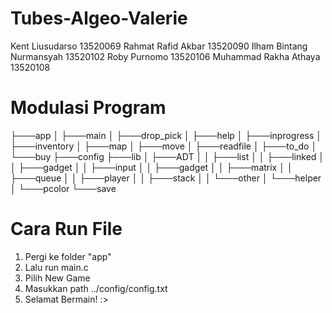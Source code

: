 # Tubes-Algeo-Valerie

Kent Liusudarso             13520069
Rahmat Rafid Akbar          13520090
Ilham Bintang Nurmansyah    13520102
Roby Purnomo                13520106
Muhammad Rakha Athaya       13520108

# Modulasi Program

├───app
│   ├───main
│   ├───drop_pick
│   ├───help
│   ├───inprogress
│   ├───inventory
│   ├───map
│   ├───move
│   ├───readfile
│   ├───to_do
│   └───buy
├───config
├───lib
│   ├───ADT
│   │   ├───list
│   │   ├───linked
│   │   ├───gadget
│   │   ├───input
│   │   ├───gadget
│   │   ├───matrix
│   │   ├───queue
│   │   ├───player
│   │   ├───stack
│   │   └───other
│   └───helper
│       └───pcolor
└───save

# Cara Run File

1. Pergi ke folder "app"
2. Lalu run main.c
3. Pilih New Game
4. Masukkan path ../config/config.txt
5. Selamat Bermain! :>